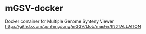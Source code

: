 # mGSV-docker
Docker container for Multiple Genome Synteny Viewer https://github.com/qunfengdong/mGSV/blob/master/INSTALLATION
